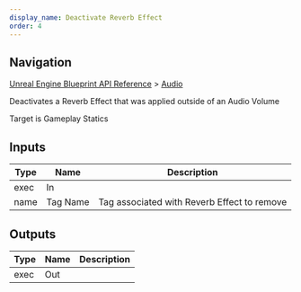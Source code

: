 ```yaml
---
display_name: Deactivate Reverb Effect
order: 4
---
```

## Navigation

[Unreal Engine Blueprint API Reference](https://dev.epicgames.com/documentation/en-us/unreal-engine/BlueprintAPI) > [Audio](https://dev.epicgames.com/documentation/en-us/unreal-engine/BlueprintAPI/Audio)

Deactivates a Reverb Effect that was applied outside of an Audio Volume

Target is Gameplay Statics

## Inputs

| Type | Name | Description |
| --- | --- | --- |
| exec | In |  |
| name | Tag Name | Tag associated with Reverb Effect to remove |

## Outputs

| Type | Name | Description |
| --- | --- | --- |
| exec | Out |  |
